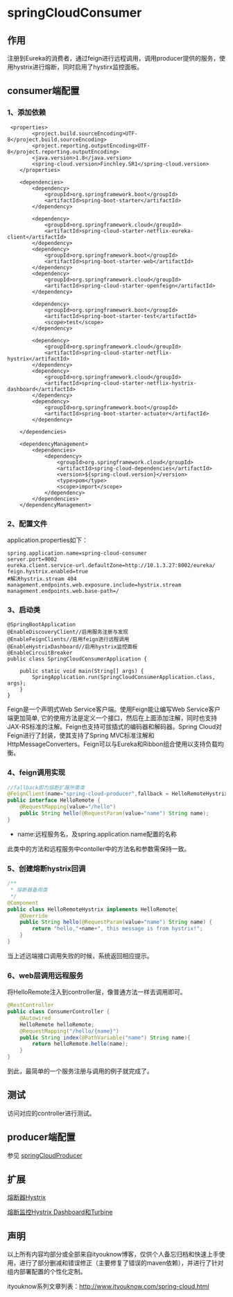 # springCloudConsumer
## 作用

注册到Eureka的消费者，通过feign进行远程调用，调用producer提供的服务，使用hystrix进行熔断，同时启用了hystirx监控面板。

## consumer端配置

### 1、添加依赖

```
 <properties>
        <project.build.sourceEncoding>UTF-8</project.build.sourceEncoding>
        <project.reporting.outputEncoding>UTF-8</project.reporting.outputEncoding>
        <java.version>1.8</java.version>
        <spring-cloud.version>Finchley.SR1</spring-cloud.version>
    </properties>

    <dependencies>
        <dependency>
            <groupId>org.springframework.boot</groupId>
            <artifactId>spring-boot-starter</artifactId>
        </dependency>

        <dependency>
            <groupId>org.springframework.cloud</groupId>
            <artifactId>spring-cloud-starter-netflix-eureka-client</artifactId>
        </dependency>
        <dependency>
            <groupId>org.springframework.boot</groupId>
            <artifactId>spring-boot-starter-web</artifactId>
        </dependency>
        <dependency>
            <groupId>org.springframework.cloud</groupId>
            <artifactId>spring-cloud-starter-openfeign</artifactId>
        </dependency>

        <dependency>
            <groupId>org.springframework.boot</groupId>
            <artifactId>spring-boot-starter-test</artifactId>
            <scope>test</scope>
        </dependency>

        <dependency>
            <groupId>org.springframework.cloud</groupId>
            <artifactId>spring-cloud-starter-netflix-hystrix</artifactId>
        </dependency>
        <dependency>
            <groupId>org.springframework.cloud</groupId>
            <artifactId>spring-cloud-starter-netflix-hystrix-dashboard</artifactId>
        </dependency>
        <dependency>
            <groupId>org.springframework.boot</groupId>
            <artifactId>spring-boot-starter-actuator</artifactId>
        </dependency>

    </dependencies>

    <dependencyManagement>
        <dependencies>
            <dependency>
                <groupId>org.springframework.cloud</groupId>
                <artifactId>spring-cloud-dependencies</artifactId>
                <version>${spring-cloud.version}</version>
                <type>pom</type>
                <scope>import</scope>
            </dependency>
        </dependencies>
    </dependencyManagement>

```

### 2、配置文件

application.properties如下：

```
spring.application.name=spring-cloud-consumer
server.port=9002
eureka.client.service-url.defaultZone=http://10.1.3.27:8002/eureka/
feign.hystrix.enabled=true
#解决hystrix.stream 404
management.endpoints.web.exposure.include=hystrix.stream
management.endpoints.web.base-path=/
```

### 3、启动类

```
@SpringBootApplication
@EnableDiscoveryClient//启用服务注册与发现
@EnableFeignClients//启用feign进行远程调用
@EnableHystrixDashboard//启用hystrix监控面板
@EnableCircuitBreaker
public class SpringCloudConsumerApplication {

    public static void main(String[] args) {
        SpringApplication.run(SpringCloudConsumerApplication.class, args);
    }
}

```

Feign是一个声明式Web Service客户端。使用Feign能让编写Web Service客户端更加简单, 它的使用方法是定义一个接口，然后在上面添加注解，同时也支持JAX-RS标准的注解。Feign也支持可拔插式的编码器和解码器。Spring Cloud对Feign进行了封装，使其支持了Spring MVC标准注解和HttpMessageConverters。Feign可以与Eureka和Ribbon组合使用以支持负载均衡。

### 4、feign调用实现

```java
//fallback即为熔断扩展所需类
@FeignClient(name="spring-cloud-producer",fallback = HelloRemoteHystrix.class)
public interface HelloRemote {
    @RequestMapping(value="/hello")
    public String hello(@RequestParam(value="name") String name);
}
```

- name:远程服务名，及spring.application.name配置的名称

此类中的方法和远程服务中contoller中的方法名和参数需保持一致。

### 5、创建熔断hystrix回调

````java
/**
 * 熔断器备用类
 */
@Component
public class HelloRemoteHystrix implements HelloRemote{
    @Override
    public String hello(@RequestParam(value="name") String name) {
        return "hello,"+name+", this message is from hystrix!";
    }
}
````

当上述远端接口调用失败的时候，系统返回相应提示。

### 6、web层调用远程服务

将HelloRemote注入到controller层，像普通方法一样去调用即可。

```java
@RestController
public class ConsumerController {
    @Autowired
    HelloRemote helloRemote;
    @RequestMapping("/hello/{name}")
    public String index(@PathVariable("name") String name){
        return helloRemote.hello(name);
    }
}

```

到此，最简单的一个服务注册与调用的例子就完成了。

## 测试

访问对应的controller进行测试。

## producer端配置

参见 [springCloudProducer](https://github.com/jrhu05/springCloudScaffold/tree/master/springCloudProducer)

## 扩展

[熔断器Hystrix](http://www.ityouknow.com/springcloud/2017/05/16/springcloud-hystrix.html)

[熔断监控Hystrix Dashboard和Turbine](http://www.ityouknow.com/springcloud/2017/05/18/hystrix-dashboard-turbine.html)

## 声明

以上所有内容均部分或全部来自ityouknow博客，仅供个人备忘归档和快速上手使用，进行了部分删减和错误修正（主要修复了错误的maven依赖），并进行了针对组内部署配置的个性化定制。

ityouknow系列文章列表：http://www.ityouknow.com/spring-cloud.html